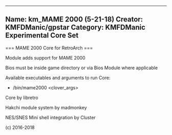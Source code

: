-----------------------
Name: km_MAME 2000 (5-21-18)
Creator: KMFDManic/gpstar
Category: KMFDManic Experimental Core Set
-----------------------
=== MAME 2000 Core for RetroArch ===

Module adds support for MAME 2000

Bios must be inside game directory or via Bios Module where applicable

Available executables and arguments to run Core:
- /bin/mame2000 <rom> <clover_args>

Core by libretro

Hakchi module system by madmonkey

NES/SNES Mini shell integration by Cluster

(c) 2016-2018
